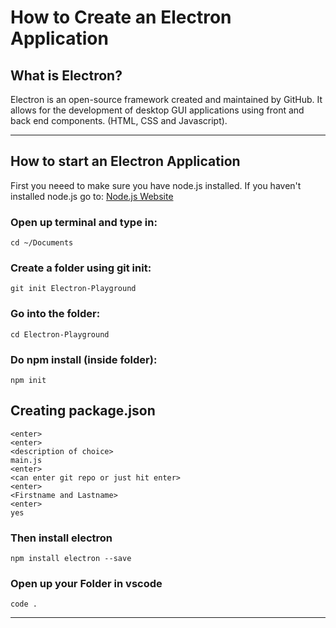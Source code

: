 # How to Create an Electron Application

## What is Electron?
Electron is an open-source framework created and maintained by GitHub. It allows for the development of desktop GUI applications using front and back end components. (HTML, CSS and Javascript).

---
## How to start an Electron Application

First you neeed to make sure you have node.js installed. If you haven't installed node.js go to:
[Node.js Website](https://nodejs.org/en/)

### Open up terminal and type in:
```
cd ~/Documents
```
### Create a folder using git init:
```
git init Electron-Playground
```
### Go into the folder:
```
cd Electron-Playground
```
### Do npm install (inside folder):
```
npm init
```
## Creating package.json
```
<enter>
<enter>
<description of choice>
main.js
<enter>
<can enter git repo or just hit enter>
<enter>
<Firstname and Lastname>
<enter>
yes
```
### Then install electron
```
npm install electron --save
```
### Open up your Folder in vscode
```
code .
```
---


